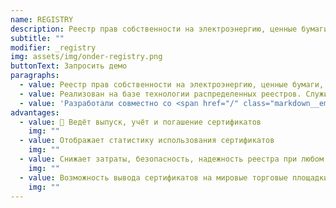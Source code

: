 ```yaml
---
name: REGISTRY
description: Реестр прав собственности на электроэнергию, ценные бумаги, недвижимость и пр
subtitle: ""
modifier: _registry
img: assets/img/onder-registry.png
buttonText: Запросить демо
paragraphs:
  - value: Реестр прав собственности на электроэнергию, ценные бумаги, недвижимость и пр.
  - value: Реализован на базе технологии распределенных реестров. Служит для выдачи и обращения цифровых активов, которые хранят право на собственность.
  - value: 'Разработали совместно со <span href="/" class="markdown__emphasized-text">StartBlock</span> на примере реестра зеленых сертификатов.'
advantages:
  - value: 📒 Ведёт выпуск, учёт и погашение сертификатов
    img: ""
  - value: Отображает статистику использования сертификатов
    img: ""
  - value: Снижает затраты, безопасность, надежность реестра при любом числе пользователей
    img: ""
  - value: Возможность вывода сертификатов на мировые торговые площадки
    img: ""
---
```

